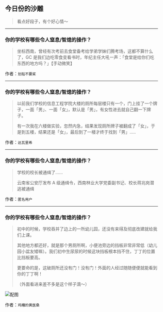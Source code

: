 ## 今日份的沙雕

> 看点好段子，有个好心情～


 
---

### 你的学校有哪些令人窒息/智熄的操作？

> 坐标西南，曾经有次考前去食堂备考给学弟学妹们腾考场，这都不算什么了，GC 是我们边吃零食变看书时，年纪主任大吼一声：「食堂是给你们吃东西的地方吗？」【手动微笑】


作者：`划船不要桨`

---

### 你的学校有哪些令人窒息/智熄的操作？

> 以前我们学校的信息工程学院大楼的厕所每层楼只有一个，门上挂了一个牌子，一面「男」、一面「女」，默认是「男」，有女性进去就自己翻一下牌子。
> 
> 有一次我在六楼做实验，忽然内急，结果发现厕所牌子被翻成了「女」，于是到五楼，结果还是「女」，最后到了一楼才终于找到「男」.....


作者：`达瓦里希`

---

### 你的学校有哪些令人窒息/智熄的操作？

> 学校的校长被通缉了……
> 
> 云南省公安厅发布 A 级通缉令，西南林业大学党委副书记、校长蒋兆岗潜逃被通缉


作者：`匿名用户`

---

### 你的学校有哪些令人窒息/智熄的操作？

> 初中的时候，学校吞并了边上的一所幼儿园，还没有来得及彻底改建就给我们上课。
> 
> 其他地方都还好，就是那个男厕所啊，小便池旁边的挡板非常非常低（幼儿园小盆友矮嘛）。我们初中生尿尿的时候这块挡板根本挡不住，丁丁的位置比挡板要高。
> 
> 更要命的是，这破厕所还没有门！没有门！外面的人经过随随便便就能看到你的丁丁啊！
> 
> （外面看进来差不多是这个样子滴～）



![配图](http://pic2.zhimg.com/70/v2-ca6323611e27adc57b4724e718e630a9_b.jpg)


作者：`鸡糟的黄医桑`